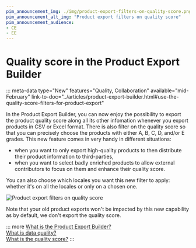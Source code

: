 ```yaml
---
pim_announcement_img: ./img/product-export-filters-on-quality-score.png
pim_announcement_alt_img: "Product export filters on quality score"
pim_announcement_audience:
- CE
- EE
---
```


# Quality score in the Product Export Builder
::: meta-data type="New" features="Quality, Collaboration" available="mid-February" link-to-doc="../articles/product-export-builder.html#use-the-quality-score-filters-for-product-export"

In the Product Export Builder, you can now enjoy the possibility to export the product quality score along all its other infomation whenever you export products in CSV or Excel format. There is also filter on the quality score so that you can precisely choose the products with either A, B, C, D, and/or E grades. This new feature comes in very handy in different situations:
- when you want to only export high-quality products to then distribute their product information to third-parties,
- when you want to select badly enriched products to allow external contributors to focus on them and enhance their quality score.

You can also choose which locales you want this new filter to apply: whether it's on all the locales or only on a chosen one.

![Product export filters on quality score](../img/product-export-filters-on-quality-score.png)

Note that your old product exports won't be impacted by this new capability as by default, we don't export the quality score.

::: more
[What is the Product Export Builder?](../articles/product-export-builder.html)  
[What is data quality?](../articles/understand-data-quality.html)  
[What is the quality score?](../articles/understand-data-quality.html#how-is-the-quality-score-calculated)
:::

